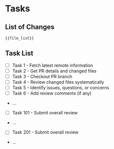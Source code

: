 # Tasks

## List of Changes

```plaintext
{{file_list}}
```

## Task List

- [ ] Task 1 - Fetch latest remote information
- [ ] Task 2 - Get PR details and changed files
- [ ] Task 3 - Checkout PR branch
- [ ] Task 4 - Review changed files systematically
- [ ] Task 5 - Identify issues, questions, or concerns
- [ ] Task 6 - Add review comments (if any)
- ...
- [ ] Task 101 - Submit overall review
- ...
- [ ] Task 201 - Submit overall review
- ...

<!-- 
Add more tasks based on PR complexity and review focus.

IMPORTANT: Keep each task small and specific. Break down review by files.

**File Review Granularity:**
- **Split file reviews**: Create at least 1 task per file (ideally more for large files)
- **Aim for: Number of files < Number of tasks**
- Example for 5-file PR: Create 7-10 tasks
  - Task 4.1: Review src/auth/login.ts
  - Task 4.2: Review src/auth/signup.ts  
  - Task 4.3: Review tests/auth.test.ts
  - Task 4.4: Review related files (middleware, config)
  - Task 4.5: Check integration between auth modules

Good task breakdown:
- "Review authentication logic in src/auth/login.ts"
- "Review test coverage for login function"
- "Check error handling in signup flow"

Bad task breakdown:
- "Review all authentication changes" (too broad)
- "Review entire codebase" (way too broad)
-->

